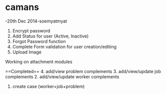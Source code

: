 camans
======
-20th Dec 2014-soemyatmyat
1. Encrypt password
2. Add Status for user (Active, Inactive)
3. Forgot Password function
4. Complete Form validation for user creation/editing
5. Upload Image 

Working on attachment modules

==Completed==
4. add/view problem complements
3. add/view/update job complements
2. add/view/update worker complements
1. create case (worker+job+problem)
